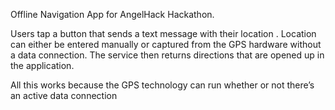 Offline Navigation App for AngelHack Hackathon.

Users tap a button that sends a text message with their location . Location can either be entered manually or captured from the GPS hardware without a data connection. The service then returns directions that are opened up in the application.

All this works because the GPS technology can run whether or not there’s an active data connection
